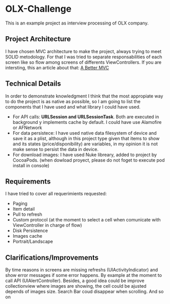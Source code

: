 # OLX-Challenge
This is an example project as interview processing of OLX company.
## Project Architecture
I have chosen MVC architecture to make the project, always trying to meet SOLID metodology. For that I was tried to separate responsabilities of each screen like so flow among screens of differents ViewControllers.
If you are intersting, this an article about that: [A Better MVC](https://davedelong.com/blog/2017/11/06/a-better-mvc-part-1-the-problems/)
## Technical Details
In order to demonstrate knowledgment I think that the most appropiate way to do the project is as native as possible, so I am going to list the components that I have used and what library I could have used.
- For API calls: **URLSession and URLSessionTask**. Both are executed in background y implements cache by default. I could have use Alamofire or AFNetwork
- For data persistece: I have used native data filesystem of device and save it as a plist, although in this project type given that items to show and its states (price/disponibility) are variables, in my opinion it is not make sense to persist the data in device.
- For download images: I have used Nuke libreary, added to project by CocoaPods. (when dowload proyect, please do not foget to execute pod install in console)
## Requirements
I have tried to cover all requerimients requested:
- Paging
- Item detail
- Pull to refresh
- Custom protocol (at the moment to select a cell when comunicate with ViewController in charge of flow)
- Disk Persistence
- Images cache
- Portrait/Landscape
## Clarifications/Improvements
By time reasons in screens are missing refreshs (UIActivityIndicator) and show error messages if some error happens. By example at the moment to call API (UIAlertController).
Besides, a good idea could be improve collectionview where images are showing, the cell could be ajusted depends of images size.
Search Bar coud disappear when scrolling.
And so on
